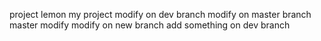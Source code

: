 project lemon
my project
modify on dev branch
modify on master branch
master modify
modify on new branch
add something on dev branch
